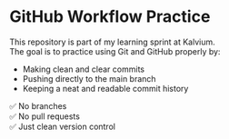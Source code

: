 # GitHub Workflow Practice

This repository is part of my learning sprint at Kalvium.  
The goal is to practice using Git and GitHub properly by:

- Making clean and clear commits
- Pushing directly to the main branch
- Keeping a neat and readable commit history

✅ No branches  
✅ No pull requests  
✅ Just clean version control

